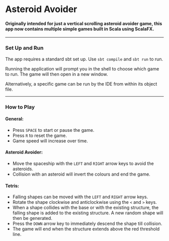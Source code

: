 # Asteroid Avoider

#### Originally intended for just a vertical scrolling asteroid avoider game, this app now contains multiple simple games built in Scala using ScalaFX.
___

### Set Up and Run
The app requires a standard sbt set up. Use `sbt compile` and `sbt run` to run.

Running the application will prompt you in the shell to choose which game to run.
The game will then open in a new window.

Alternatively, a specific game can be run by the IDE from within its object file.
___

### How to Play

#### General:
- Press `SPACE` to start or pause the game.
- Press `R` to reset the game.
- Game speed will increase over time.

#### Asteroid Avoider:

- Move the spaceship with the `LEFT` and `RIGHT` arrow keys to avoid the asteroids.
- Collision with an asteroid will invert the colours and end the game.

#### Tetris:

- Falling shapes can be moved with the `LEFT` and `RIGHT` arrow keys.
- Rotate the shape clockwise and anticlockwise using the `<` and `>` keys.
- When a shape collides with the base or with the existing structure,
  the falling shape is added to the existing structure.
  A new random shape will then be generated.
- Press the `DOWN` arrow key to immediately descend the shape till collision.
- The game will end when the structure extends above the red threshold line.
